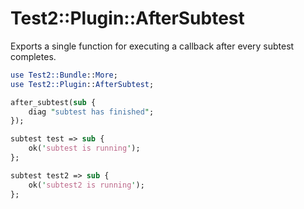 Test2::Plugin::AfterSubtest
===========================

Exports a single function for executing a callback after every subtest completes.

```perl
use Test2::Bundle::More;
use Test2::Plugin::AfterSubtest;

after_subtest(sub {
    diag "subtest has finished";
});

subtest test => sub {
    ok('subtest is running');
};

subtest test2 => sub {
    ok('subtest2 is running');
};
```
